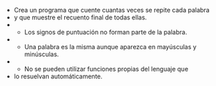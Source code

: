  * Crea un programa que cuente cuantas veces se repite cada palabra
 * y que muestre el recuento final de todas ellas.
 * - Los signos de puntuación no forman parte de la palabra.
 * - Una palabra es la misma aunque aparezca en mayúsculas y minúsculas.
 * - No se pueden utilizar funciones propias del lenguaje que
 *   lo resuelvan automáticamente.